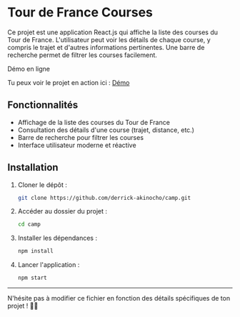 # Tour de France Courses

Ce projet est une application React.js qui affiche la liste des courses du Tour de France. L'utilisateur peut voir les détails de chaque course, y compris le trajet et d'autres informations pertinentes. Une barre de recherche permet de filtrer les courses facilement.

Démo en ligne

Tu peux voir le projet en action ici : [Démo](camp-ashen.vercel.app)

## Fonctionnalités
- Affichage de la liste des courses du Tour de France
- Consultation des détails d'une course (trajet, distance, etc.)
- Barre de recherche pour filtrer les courses
- Interface utilisateur moderne et réactive

## Installation
1. Cloner le dépôt :
   ```bash
   git clone https://github.com/derrick-akinocho/camp.git
   ```
2. Accéder au dossier du projet :
   ```bash
   cd camp
   ```
3. Installer les dépendances :
   ```bash
   npm install
   ```
4. Lancer l'application :
   ```bash
   npm start
   ```

---

N'hésite pas à modifier ce fichier en fonction des détails spécifiques de ton projet ! 🚴‍♂️

